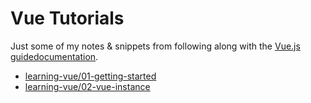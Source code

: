 # Vue Tutorials

Just some of my notes & snippets from following along with the [Vue.js guidedocumentation](https://vuejs.org/v2/guide/#Getting-Started).

- [learning-vue/01-getting-started](01-getting-started)
- [learning-vue/02-vue-instance](02-vue-instance)
